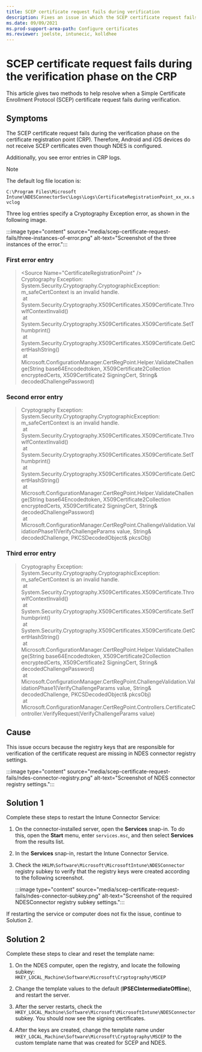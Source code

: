 ```yaml
---
title: SCEP certificate request fails during verification
description: Fixes an issue in which the SCEP certificate request fails during the verification phase on the certificate registration point.
ms.date: 09/09/2021
ms.prod-support-area-path: Configure certificates
ms.reviewer: joelste, intunecic, kolldhee
---
```

# SCEP certificate request fails during the verification phase on the CRP

This article gives two methods to help resolve when a Simple Certificate Enrollment Protocol (SCEP) certificate request fails during verification.

## Symptoms

The SCEP certificate request fails during the verification phase on the certificate registration point (CRP). Therefore, Android and iOS devices do not receive SCEP certificates even though NDES is configured.

Additionally, you see error entries in CRP logs.

> [!NOTE]
> The default log file location is:
>  
> `C:\Program Files\Microsoft Intune\NDESConnectorSvc\Logs\Logs\CertificateRegistrationPoint_xx_xx.svclog`

Three log entries specify a Cryptography Exception error, as shown in the following image.

:::image type="content" source="media/scep-certificate-request-fails/three-instances-of-error.png" alt-text="Screenshot of the three instances of the error.":::

### First error entry

> \<Source Name="CertificateRegistrationPoint" />  
> Cryptography Exception: System.Security.Cryptography.CryptographicException: m_safeCertContext is an invalid handle.  
>&nbsp;at System.Security.Cryptography.X509Certificates.X509Certificate.ThrowIfContextInvalid()  
>&nbsp;at System.Security.Cryptography.X509Certificates.X509Certificate.SetThumbprint()  
>&nbsp;at System.Security.Cryptography.X509Certificates.X509Certificate.GetCertHashString()  
>&nbsp;at Microsoft.ConfigurationManager.CertRegPoint.Helper.ValidateChallenge(String base64Encodedtoken, X509Certificate2Collection encryptedCerts, X509Certificate2 SigningCert, String&amp; decodedChallengePassword)

### Second error entry

> Cryptography Exception: System.Security.Cryptography.CryptographicException: m_safeCertContext is an invalid handle.  
>&nbsp;at System.Security.Cryptography.X509Certificates.X509Certificate.ThrowIfContextInvalid()  
>&nbsp;at System.Security.Cryptography.X509Certificates.X509Certificate.SetThumbprint()  
>&nbsp;at System.Security.Cryptography.X509Certificates.X509Certificate.GetCertHashString()  
>&nbsp;at Microsoft.ConfigurationManager.CertRegPoint.Helper.ValidateChallenge(String base64Encodedtoken, X509Certificate2Collection encryptedCerts, X509Certificate2 SigningCert, String&amp; decodedChallengePassword)  
>&nbsp;at Microsoft.ConfigurationManager.CertRegPoint.ChallengeValidation.ValidationPhase1(VerifyChallengeParams value, String&amp; decodedChallenge, PKCSDecodedObject&amp; pkcsObj)</ApplicationData></E2ETraceEvent>

### Third error entry

> Cryptography Exception: System.Security.Cryptography.CryptographicException: m_safeCertContext is an invalid handle.  
>&nbsp;at System.Security.Cryptography.X509Certificates.X509Certificate.ThrowIfContextInvalid()  
>&nbsp;at System.Security.Cryptography.X509Certificates.X509Certificate.SetThumbprint()  
>&nbsp;at System.Security.Cryptography.X509Certificates.X509Certificate.GetCertHashString()  
>&nbsp;at Microsoft.ConfigurationManager.CertRegPoint.Helper.ValidateChallenge(String base64Encodedtoken, X509Certificate2Collection encryptedCerts, X509Certificate2 SigningCert, String&amp; decodedChallengePassword)  
>&nbsp;at Microsoft.ConfigurationManager.CertRegPoint.ChallengeValidation.ValidationPhase1(VerifyChallengeParams value, String&amp; decodedChallenge, PKCSDecodedObject&amp; pkcsObj)  
>&nbsp;at Microsoft.ConfigurationManager.CertRegPoint.Controllers.CertificateController.VerifyRequest(VerifyChallengeParams value)  

## Cause

This issue occurs because the registry keys that are responsible for verification of the certificate request are missing in NDES connector registry settings.

:::image type="content" source="media/scep-certificate-request-fails/ndes-connector-registry.png" alt-text="Screenshot of NDES connector registry settings.":::

## Solution 1

Complete these steps to restart the Intune Connector Service:

1. On the connector-installed server, open the **Services** snap-in. To do this, open the **Start** menu, enter `services.msc`, and then select **Services** from the results list.
2. In the **Services** snap-in, restart the Intune Connector Service.
3. Check the `HKLM\Software\Microsoft\MicrosoftIntune\NDESConnector` registry subkey to verify that the registry keys were created according to the following screenshot.

    :::image type="content" source="media/scep-certificate-request-fails/ndes-connector-subkey.png" alt-text="Screenshot of the required NDESConnector registry subkey settings.":::

If restarting the service or computer does not fix the issue, continue to Solution 2.

## Solution 2

Complete these steps to clear and reset the template name:

1. On the NDES computer, open the registry, and locate the following subkey:  
    `HKEY_LOCAL_Machine\Software\Microsoft\Cryptography\MSCEP`

2. Change the template values to the default (**IPSECIntermediateOffline**), and restart the server.

3. After the server restarts, check the `HKEY_LOCAL_Machine\Software\Microsoft\MicrosoftIntune\NDESConnector` subkey. You should now see the signing certificates.

4. After the keys are created, change the template name under `HKEY_LOCAL_Machine\Software\Microsoft\Cryptography\MSCEP` to the custom template name that was created for SCEP and NDES.
